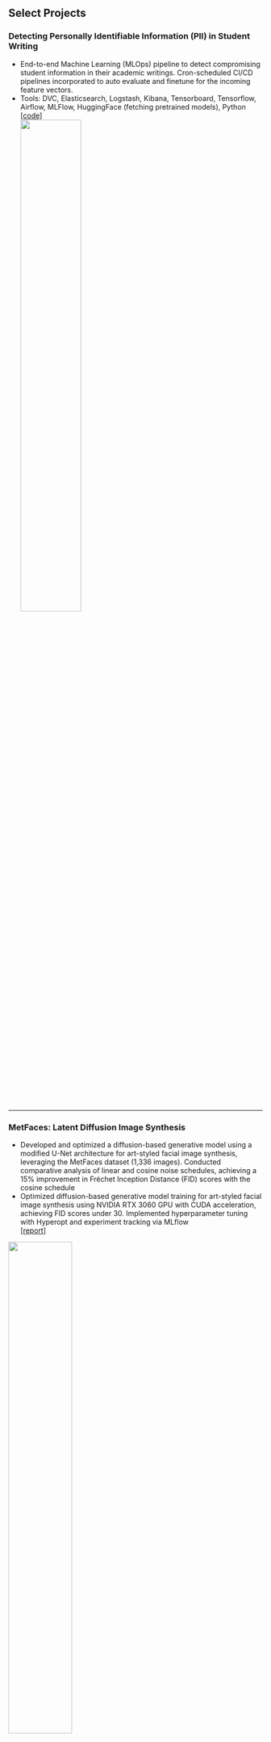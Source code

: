 ## Select Projects

### Detecting Personally Identifiable Information (PII) in Student Writing
- End-to-end Machine Learning (MLOps) pipeline to detect compromising student information in their academic writings. Cron-scheduled CI/CD pipelines incorporated to auto evaluate and finetune for the incoming feature vectors. <br>
- Tools: DVC, Elasticsearch, Logstash, Kibana, Tensorboard, Tensorflow, Airflow, MLFlow, HuggingFace (fetching pretrained models), Python <br>
[[code]](https://github.com/SiddharthanSingaravel/PII-Data) <br>
<img src="images/ML Model Pipeline.jpeg?raw=true" style="width: 50%; height: auto;"/> <br>

---

### MetFaces: Latent Diffusion Image Synthesis
- Developed and optimized a diffusion-based generative model using a modified U-Net architecture for art-styled facial image synthesis, leveraging the MetFaces dataset (1,336 images). Conducted comparative analysis of linear and cosine noise schedules, achieving a 15% improvement in Fréchet Inception Distance (FID) scores with the cosine schedule <br>
- Optimized diffusion-based generative model training for art-styled facial image synthesis using NVIDIA RTX 3060 GPU with CUDA acceleration, achieving FID scores under 30. Implemented hyperparameter tuning with Hyperopt and experiment tracking via MLflow <br>
[[report]](https://siddharthansingaravel.github.io/diffusion)<br>
<img src="images/download3.png?raw=true" style="width: 50%; height: auto;"/>

---

### 🌭 Hotdog/Not Hotdog ResNet18-powered Image Classifier
- Inspired by Jian Yang's (Silicon Valley) stellar idea, built a ResNet18-powered image classification model in PyTorch, fine-tuned for binary (hotdog/not hotdog) classification. 
- Deployed the model via Gradio on Hugging Face Spaces (stashed the model in LFS), allowing users to interact with the model directly by uploading
[[huggingfaces gradio app]](https://huggingface.co/spaces/asidfactory/hotdog) [[code]](https://huggingface.co/spaces/asidfactory/hotdog/tree/main)<br>
<img src="images/hotdog.png?raw=true" style="width: 50%; height: auto;"/>

---

### Linear Discriminant Analysis - A Comprehensive Guide
- A deep dive into the mathematical underpinnings and the statistical assumptions that make LDA a powerful dimensionality reduction and classification tool <br>
- Reformulating LDA as a Neural Network: Discover how LDA can be reimagined as a Neural Network classifier, implemented as a simple Multilayer Perceptron (MLP) trained using backpropagation <br>
[[substack blog]](https://sidsingaravel.substack.com/p/linear-discriminant-analysis-a-comprehensive) [[report]](https://siddharthansingaravel.github.io/pdf/lda.pdf) <br>
<img src="images/ldaNeuralNetwork.png" alt="Linear Discriminant Analysis" width="50%" height=auto>

---

### Monte Carlo Strategy for FiveThirtyEight's Riddler Nation
- Developed a Monte Carlo-based simulation strategy to optimize soldier deployment in FiveThirtyEight’s Riddler Nation, refining approaches through randomized trials and pairwise evaluations <br>
[[substack blog]](https://sidsingaravel.substack.com/p/a-statistical-approach-to-fivethirtyeights) <br>
<img src="images/Collage.png" alt="FiveThirtyEight Simulations" width="50%" height=auto>

---

### BeeBot: NYT's Spelling Bee Solver
- Engineered a high-performance solver for the NYT Spelling Bee puzzle, processing 170,000+ words in under 1 second <br>
- Developed an intuitive Streamlit web interface, enabling users to input puzzle parameters and receive instant results, including valid words, pangrams, and  score distributions <br>
[[beebotnyt.streamlit.app]](https://beebotnyt.streamlit.app/) <br>
<img src="images/beebot_fig_gif.gif" alt="Beebot Streamlit" width="50%" height=auto>

--- 

### ETL Pipeline for Tracking Boston Public Library Daily Activity: Cron-Scheduled Reporting
- Automated Data Pipeline: Implemented a cron-scheduled pipeline to collect and process Boston Public Library user activity data daily, using Python, Pandas, and Plotly for real-time visualizations.
- Data Aggregation & Visualization: Engineered data aggregation with Pandas and interactive visualizations with Plotly, automating daily updates via cron for consistent reporting.
- **Data Source**: Analyze Boston, Boston Public Library [[link]](https://data.boston.gov/dataset/daily-active-user-counts/resource/c13199bf-49a1-488d-b8e9-55e49523ef81)<br>
[[bostonpubliclibrary.streamlit.app]](https://bostonpubliclibrary.streamlit.app/) [[code]](https://siddharthansingaravel.github.io/bostonPublicLibrary)<br>
<img src="images/CronScheduler-BPLTracker GIF.gif" alt="Beebot Streamlit" width="50%" height=auto>

---

### Project Visualization: Tableau
Played around with some quirky datasets in Tableau, including:
- A move-by-move visualization of the epic 1996 chess showdown between Deep Blue and Kasparov (yeah, when AI first beat a human chess champion!)
- Tracked how the name "Emma" became a total hit for baby girls in the US over the years (spoiler: it really took off!) <br>
[[Tableau Public Profile]](https://public.tableau.com/app/profile/siddharthan.s/vizzes) <br>
<img src="images/tableau_collage.png" alt="Tableau Visualizations" width="50%" height=auto>

---

### Estimating Pi through Monte-Carlo Methods
- Developed a Monte Carlo simulation using random point sampling in a unit square to estimate π. Generated 1M+ random (x,y) coordinates and calculated the ratio of points falling inside a quarter circle to total points, achieving a 3-digit precision estimate of π ≈ 3.141.
- Implemented statistical convergence analysis using the Law of Large Numbers, demonstrating how increasing sample size improves estimation accuracy. Visualized convergence patterns through matplotlib animations, showing error reduction from 10% to <0.1% with increased iterations.
[[substack blog]](https://sidsingaravel.substack.com/p/estimating-pi-through-monte-carlo) <br>
<img src="images/simulation.png" alt="Pi Simulations" width="50%" height=auto>

---

### Banking Behavior Analytics: Predicting Term Deposit Subscriptions
- ML Pipeline Development: Built predictive models analyzing 41,188 marketing campaign records to forecast term deposit subscriptions. Implemented SMOTE and ADASYN for handling class imbalance, achieving 97% accuracy with k-NN (k=2). Used Logistic Regression, k-NN, and SVM classifiers with cross-validation for model evaluation.
- Feature Engineering & Analysis: Engineered 20 features including client demographics, macroeconomic indicators, and campaign metrics. Revealed key demographic insights through exploratory analysis: young professionals showed highest subscription rates, and cellular contact campaigns demonstrated 10x better conversion rates. Utilized correlation analysis and dimensionality reduction techniques (PCA) for feature selection.
[[report]](https://siddharthansingaravel.github.io/bankingAnalytics) <br>
<img src="images/portugese_banking_collage.png" alt="Portugese banking behavior analytics" width="50%" height=auto>

---

### Database Design for Clean Energy Market Operation
- Built a centralized database system for tracking residential solar grid metrics and user behavior
- Used MySQL and Neo4j (graph) for data modeling, with Python-based visualization through Streamlit. The system calculates producer incentives based on energy contributions to utility grids
- Architected UX interface for real-time analytics using Python-SQL driver (PyMySQL) and Streamlit API <br>
[[report]](https://siddharthansingaravel.github.io/solarDatabase) <br>
<img src="images/Solar_UML.jpg" alt="Database design for clean energy market operations" width="50%" height=auto>

---

### Obfuscated MalMem: Sophisticated Malware Detection through Supervised Learning Strategies
- Built an array of classification models analyzing 59,000 memory dump records to detect sophisticated malware. Implemented feature engineering and dimensionality reduction (PCA) on 55 features, reducing to 15 components while retaining 97% variance. Achieved 99.98% accuracy using SVM and k-NN classifiers, with near-perfect precision scores.
- Developed correlation analysis to reduce feature dimensionality, implementing high covariance filters (threshold 0.90) to eliminate 29 redundant features. Evaluated six ML models including Logistic Regression, k-NN, Decision Trees, Random Forest, SVM, and Neural Networks, optimizing for both accuracy and computational efficiency.
[[report]](https://siddharthansingaravel.github.io/malmem) <br>
<img src="images/malmem_detection_collage.png" alt="Malware detection" width="50%" height=auto>

---

### Market Analysis: Strategic Insights for a Type-2 Diabetes Drug Launch
- Performed market analysis for a hypothetical Type-2 Diabetes drug launch, assessing branded vs. generic dynamics, sales trends, and competitor pricing strategies <br>
[[slide deck]](https://siddharthansingaravel.github.io/MarketResearch) <br>
<img src="images/marketResearch.png" alt="Type-2 Market Analysis" width="50%" height=auto> <br>

---

### Always Switch: Monty Hall Monte Carlo Simulations
- Developed a Python simulation of the Monty Hall Problem, conducting 10,000 trials to demonstrate the counterintuitive probability concept, resulting in a 67.4% win rate when switching doors
- Created data visualization using matplotlib to clearly illustrate simulation results, enhancing understanding of complex probability principles through visual representation <br>
[[link]](https://siddharthansingaravel.github.io/montyHall) <br>
<img src="images/montyHall.png" alt="Monty Hall" width="50%" height=auto> <br>

---

### Two Chords Intersecting: What are the chances?
- This Monte Carlo simulation explores the probability of two randomly drawn chords intersecting within a unit circle. The experiment generates random chords and determines whether they intersect, repeating this process 10,000 times to estimate the probability empirically.
- As the trials accumulate, we converge on an empirical probability, offering insight into this geometric phenomenon. This experiment not only demonstrates the power of Monte Carlo methods in solving complex probabilistic problems but also reveals the hidden patterns within seemingly random geometric configurations. <br>
[[link]](https://siddharthansingaravel.github.io/twoChords) <br>
<img src="images/twoChordsIntersecting.png" alt="Monty Hall" width="50%" height=auto> <br>

<p style="font-size:11px">Page template forked from <a href="https://github.com/evanca/quick-portfolio">evanca</a></p>
<!-- Remove above link if you don't want to attibute -->

